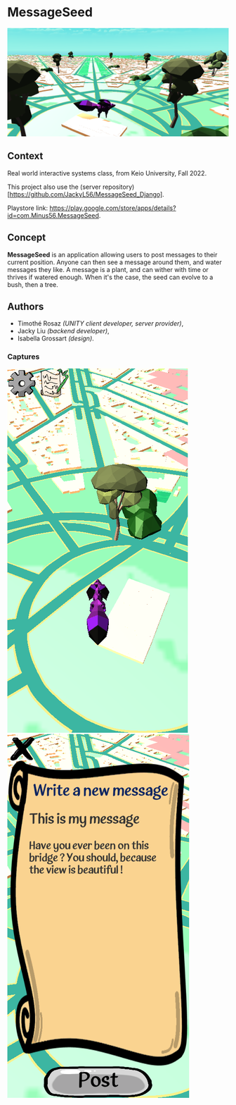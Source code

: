 # MessageSeed

![Background image](https://github.com/jamailun/MessageSeed/blob/main/.github/bg.png?raw=true)

## Context

Real world interactive systems class, from Keio University, Fall 2022.

This project also use the (server repository)[https://github.com/JackyL56/MessageSeed_Django].

Playstore link: https://play.google.com/store/apps/details?id=com.Minus56.MessageSeed.

## Concept

**MessageSeed** is an application allowing users to post messages to their current position. Anyone can then see a message around them, and water messages they like. A message is a plant, and can wither with time or thrives if watered enough. When it's the case, the seed can evolve to a bush, then a tree.

## Authors

- Timothé Rosaz _(UNITY client developer, server provider)_,
- Jacky Liu _(backend developer)_,
- Isabella Grossart _(design)_.

### Captures

![App in use](https://github.com/jamailun/MessageSeed/blob/main/.github/phone_1.png?raw=true) ![Posting a new messgae](https://github.com/jamailun/MessageSeed/blob/main/.github/phone_2.png?raw=true)

